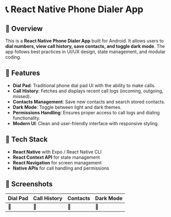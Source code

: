 # 📞 React Native Phone Dialer App

## 📌 Overview
This is a **React Native Phone Dialer App** built for Android. It allows users to **dial numbers, view call history, save contacts, and toggle dark mode**. The app follows best practices in UI/UX design, state management, and modular coding.

## 🎯 Features
- **Dial Pad**: Traditional phone dial pad UI with the ability to make calls.
- **Call History**: Fetches and displays recent call logs (incoming, outgoing, missed).
- **Contacts Management**: Save new contacts and search stored contacts.
- **Dark Mode**: Toggle between light and dark themes.
- **Permissions Handling**: Ensures proper access to call logs and dialing functionality.
- **Modern UI**: Clean and user-friendly interface with responsive styling.

## 🚀 Tech Stack
- **React Native** with Expo / React Native CLI
- **React Context API** for state management
- **React Navigation** for screen management
- **Native APIs** for call handling and permissions

## 📸 Screenshots
| Dial Pad | Call History | Contacts | Dark Mode |
|----------|------------|----------|-----------|
| 📱 | 📱 | 📱 | 🌙 |

## 🛠 Installation & Setup
### **Prerequisites**
Ensure you have the following installed:
- **Node.js** & **npm** / **yarn**
- **Expo CLI** (if using Expo) or **React Native CLI**
- **Android Emulator** or a physical Android device

### **Clone the Repository**
```sh
git clone https://github.com/yourusername/phone-dialer-app.git
cd phone-dialer-app
```

### **Install Dependencies**
```sh
npm install
# OR
yarn install
```

### **Run the App on Android**
```sh
npx react-native run-android
```

## 🎥 Demo Video
👉 [https://drive.google.com/file/d/1L5d5WmfdrigyVNx6Zcw0QdFr2gRksNbt/view?usp=sharing](#) *(Upload your demo video and add the link here)*

## 📂 Folder Structure
```
📦 phone-dialer-app
 ┣ 📂 src
 ┃ ┣ 📂 components
 ┃ ┣ 📂 screens
 ┃ ┣ 📂 context
 ┃ ┣ 📂 utils
 ┣ 📄 App.js
 ┣ 📄 package.json
 ┣ 📄 README.md
```

## ✅ Future Enhancements
- 🌎 **International Dialing Code Selector**
- 🚫 **Block/Unblock Numbers**
- 🔄 **Google Contacts Sync**

## 📩 Submission
- **GitHub Repository**: [your-repo-link](#)
- **Demo Video**: [https://drive.google.com/file/d/1L5d5WmfdrigyVNx6Zcw0QdFr2gRksNbt/view?usp=sharing](#)

---
💡 Built with ❤️ by **Manveer Singh Bedi**

